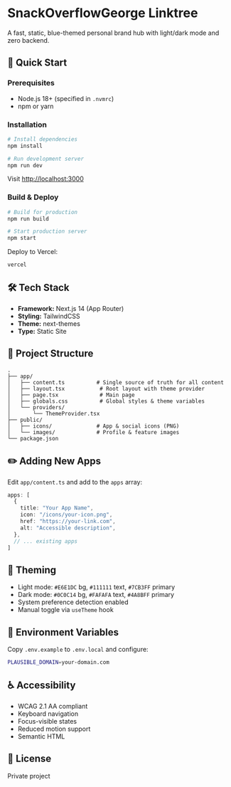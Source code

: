 # SnackOverflowGeorge Linktree

A fast, static, blue-themed personal brand hub with light/dark mode and zero backend.

## 🚀 Quick Start

### Prerequisites

- Node.js 18+ (specified in `.nvmrc`)
- npm or yarn

### Installation

```bash
# Install dependencies
npm install

# Run development server
npm run dev
```

Visit [http://localhost:3000](http://localhost:3000)

### Build & Deploy

```bash
# Build for production
npm run build

# Start production server
npm start
```

Deploy to Vercel:
```bash
vercel
```

## 🛠️ Tech Stack

- **Framework:** Next.js 14 (App Router)
- **Styling:** TailwindCSS
- **Theme:** next-themes
- **Type:** Static Site

## 📁 Project Structure

```
.
├── app/
│   ├── content.ts          # Single source of truth for all content
│   ├── layout.tsx           # Root layout with theme provider
│   ├── page.tsx             # Main page
│   ├── globals.css          # Global styles & theme variables
│   └── providers/
│       └── ThemeProvider.tsx
├── public/
│   ├── icons/              # App & social icons (PNG)
│   └── images/             # Profile & feature images
└── package.json
```

## ✏️ Adding New Apps

Edit `app/content.ts` and add to the `apps` array:

```ts
apps: [
  {
    title: "Your App Name",
    icon: "/icons/your-icon.png",
    href: "https://your-link.com",
    alt: "Accessible description",
  },
  // ... existing apps
]
```

## 🎨 Theming

- Light mode: `#E6E1DC` bg, `#111111` text, `#7CB3FF` primary
- Dark mode: `#0C0C14` bg, `#FAFAFA` text, `#4A8BFF` primary
- System preference detection enabled
- Manual toggle via `useTheme` hook

## 📝 Environment Variables

Copy `.env.example` to `.env.local` and configure:

```bash
PLAUSIBLE_DOMAIN=your-domain.com
```

## ♿ Accessibility

- WCAG 2.1 AA compliant
- Keyboard navigation
- Focus-visible states
- Reduced motion support
- Semantic HTML

## 📄 License

Private project


